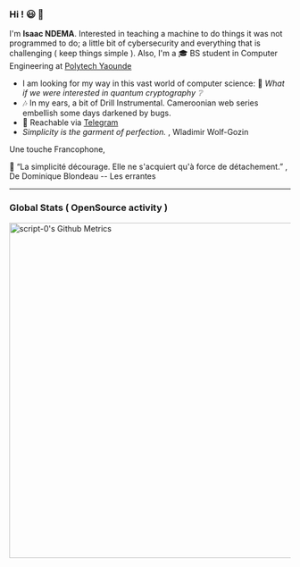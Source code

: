 ### Hi ! :smiley: 👋
I'm **Isaac NDEMA**. Interested in teaching a machine to do things it was not programmed to do; a little bit of cybersecurity and everything that is challenging ( keep things simple ). Also, I'm a :mortar_board: BS student in Computer Engineering at [Polytech Yaounde](https://polytechnique.cm)
 - I am looking for my way in this vast world of computer science: :thought_balloon: *What if we were interested in quantum cryptography :grey_question:*
 - :notes: In my ears, a bit of Drill Instrumental. Cameroonian web series embellish some days darkened by bugs.
 - :speech_balloon: Reachable via [ Telegram ](https://t.me/IsaacNdema)
 - *Simplicity is the garment of perfection.* , Wladimir Wolf-Gozin

Une touche Francophone, 

:memo: “La simplicité décourage. Elle ne s'acquiert qu'à force de détachement.” , De Dominique Blondeau -- Les errantes

---
### Global Stats ( OpenSource activity )
<p>
    <img width="600"
         src="https://metrics.lecoq.io/script-0?id=script-0&template=classic" 
         alt="script-0's Github Metrics"
     />
</p>

<!--
### WakaTime Stats (Coding activity)
<p>
    <a href="https://wakatime.com/@script0" target="_blank">
        <img width="600" src="https://github.com/script-0/script-0/blob/main/images/stat.svg"
             alt="script-0's WakaTime Activity."/>
    </a>
</p>
-->

